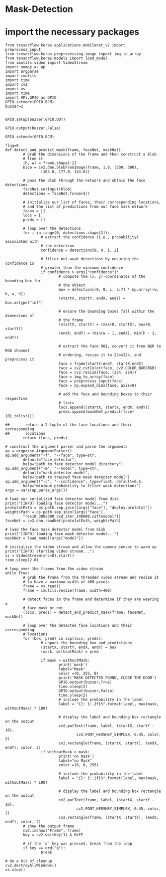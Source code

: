 # Mask-Detection
  # import the necessary packages
    from tensorflow.keras.applications.mobilenet_v2 import preprocess_input
    from tensorflow.keras.preprocessing.image import img_to_array
    from tensorflow.keras.models import load_model
    from imutils.video import VideoStream
    import numpy as np
    import argparse
    import imutils
    import time
    import cv2
    import os
    import time
    import RPi.GPIO as GPIO
    GPIO.setmode(GPIO.BCM) 
    buzzer=2


    GPIO.setup(buzzer,GPIO.OUT)

    GPIO.output(buzzer,False)

    GPIO.setmode(GPIO.BCM)  

    flag=0
    def detect_and_predict_mask(frame, faceNet, maskNet):
            # grab the dimensions of the frame and then construct a blob
            # from it
            (h, w) = frame.shape[:2]
            blob = cv2.dnn.blobFromImage(frame, 1.0, (300, 300),
                    (104.0, 177.0, 123.0))

            # pass the blob through the network and obtain the face detections
            faceNet.setInput(blob)
            detections = faceNet.forward()

            # initialize our list of faces, their corresponding locations,
            # and the list of predictions from our face mask network
            faces = []
            locs = []
            preds = []

            # loop over the detections
            for i in range(0, detections.shape[2]):
                    # extract the confidence (i.e., probability) associated with
                    # the detection
                    confidence = detections[0, 0, i, 2]

                    # filter out weak detections by ensuring the confidence is
                    # greater than the minimum confidence
                    if confidence > args["confidence"]:
                            # compute the (x, y)-coordinates of the bounding box for
                            # the object
                            box = detections[0, 0, i, 3:7] * np.array([w, h, w, h])
                            (startX, startY, endX, endY) = box.astype("int")

                            # ensure the bounding boxes fall within the dimensions of
                            # the frame
                            (startX, startY) = (max(0, startX), max(0, startY))
                            (endX, endY) = (min(w - 1, endX), min(h - 1, endY))

                            # extract the face ROI, convert it from BGR to RGB channel
                            # ordering, resize it to 224x224, and preprocess it
                            face = frame[startY:endY, startX:endX]
                            face = cv2.cvtColor(face, cv2.COLOR_BGR2RGB)
                            face = cv2.resize(face, (224, 224))
                            face = img_to_array(face)
                            face = preprocess_input(face)
                            face = np.expand_dims(face, axis=0)

                            # add the face and bounding boxes to their respective
                            # lists
                            locs.append((startX, startY, endX, endY))
                            preds.append(maskNet.predict(face)[0].tolist())

    ##       return a 2-tuple of the face locations and their corresponding
    ##       locations
            return (locs, preds)

    # construct the argument parser and parse the arguments
    ap = argparse.ArgumentParser()
    ap.add_argument("-f", "--face", type=str,
            default="face_detector",
            help="path to face detector model directory")
    ap.add_argument("-m", "--model", type=str,
            default="mask_detector.model",
            help="path to trained face mask detector model")
    ap.add_argument("-c", "--confidence", type=float, default=0.5,
            help="minimum probability to filter weak detections")
    args = vars(ap.parse_args())

    # load our serialized face detector model from disk
    print("[INFO] loading face detector model...")
    prototxtPath = os.path.sep.join([args["face"], "deploy.prototxt"])
    weightsPath = os.path.sep.join([args["face"],
            "res10_300x300_ssd_iter_140000.caffemodel"])
    faceNet = cv2.dnn.readNet(prototxtPath, weightsPath)

    # load the face mask detector model from disk
    print("[INFO] loading face mask detector model...")
    maskNet = load_model(args["model"])

    # initialize the video stream and allow the camera sensor to warm up
    print("[INFO] starting video stream...")
    vs = VideoStream(src=0).start()
    time.sleep(2.0)

    # loop over the frames from the video stream
    while True:
            # grab the frame from the threaded video stream and resize it
            # to have a maximum width of 400 pixels
            frame = vs.read()
            frame = imutils.resize(frame, width=400)

            # detect faces in the frame and determine if they are wearing a
            # face mask or not
            (locs, preds) = detect_and_predict_mask(frame, faceNet, maskNet)

            # loop over the detected face locations and their corresponding
            # locations
            for (box, pred) in zip(locs, preds):
                    # unpack the bounding box and predictions
                    (startX, startY, endX, endY) = box
                    (mask, withoutMask) = pred

                    if mask > withoutMask:
                            print('mask')
                            label="Mask"
                            color =(0, 255, 0)
                            print('MASK DETECTED FOUND, CLOSE THE DOOR')
                            GPIO.output(buzzer,True)
                            time.sleep(2)
                            GPIO.output(buzzer,False)
                            time.sleep(2)
                            # include the probability in the label
                            label = "{}: {:.2f}%".format(label, max(mask, withoutMask) * 100)

                            # display the label and bounding box rectangle on the output
                            cv2.putText(frame, label, (startX, startY - 10),
                                    cv2.FONT_HERSHEY_SIMPLEX, 0.45, color, 2)
                            cv2.rectangle(frame, (startX, startY), (endX, endY), color, 2)
                    if withoutMask > mask:
                            print('no mask')
                            label="no Mask"
                            color =(0, 0, 255)

                            # include the probability in the label
                            label = "{}: {:.2f}%".format(label, max(mask, withoutMask) * 100)

                            # display the label and bounding box rectangle on the output
                            cv2.putText(frame, label, (startX, startY - 10),
                                    cv2.FONT_HERSHEY_SIMPLEX, 0.45, color, 2)
                            cv2.rectangle(frame, (startX, startY), (endX, endY), color, 2)
            # show the output frame
            cv2.imshow("Frame", frame)
            key = cv2.waitKey(1) & 0xFF

            # if the `q` key was pressed, break from the loop
            if key == ord("q"):
                    break

    # do a bit of cleanup
    cv2.destroyAllWindows()
    vs.stop()
